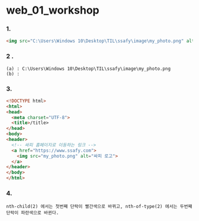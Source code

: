 # web_01_workshop



### 1.

```html
<img src="C:\Users\Windows 10\Desktop\TIL\ssafy\image\my_photo.png" alt="ssafy">
```



### 2 .

```
(a) : C:\Users\Windows 10\Desktop\TIL\ssafy\image\my_photo.png
(b) : 
```



### 3. 

```html
<!DOCTYPE html>
<html>
<head>
  <meta charset="UTF-8">
  <title>/title>
</head>
<body>
<header>
  <!-- 싸피 홈페이지로 이동하는 링크 -->
  <a href="https://www.ssafy.com">
    <img src="my_photo.png" alt="싸피 로고">
  </a>
</header>
</body>
</html>
```



### 4.

```
nth-child(2) 에서는 첫번째 단락이 빨간색으로 바뀌고, nth-of-type(2) 에서는 두번째 단락이 파란색으로 바뀐다. 
```

